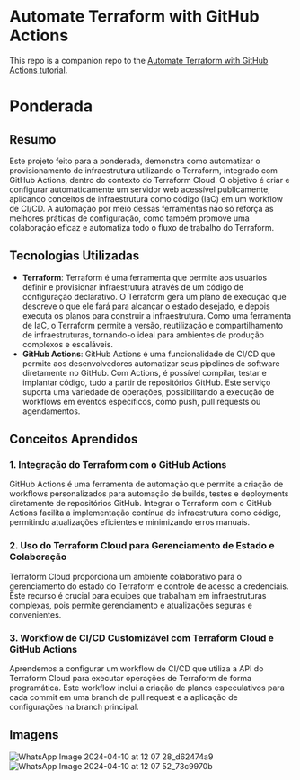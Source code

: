 # Automate Terraform with GitHub Actions

This repo is a companion repo to the [Automate Terraform with GitHub Actions tutorial](https://developer.hashicorp.com/terraform/tutorials/automation/github-actions).


# Ponderada

## Resumo

Este projeto feito para a ponderada, demonstra como automatizar o provisionamento de infraestrutura utilizando o Terraform, integrado com GitHub Actions, dentro do contexto do Terraform Cloud. O objetivo é criar e configurar automaticamente um servidor web acessível publicamente, aplicando conceitos de infraestrutura como código (IaC) em um workflow de CI/CD. A automação por meio dessas ferramentas não só reforça as melhores práticas de configuração, como também promove uma colaboração eficaz e automatiza todo o fluxo de trabalho do Terraform.

## Tecnologias Utilizadas

- **Terraform**:
Terraform é uma ferramenta que permite aos usuários definir e provisionar infraestrutura através de um código de configuração declarativo. O Terraform gera um plano de execução que descreve o que ele fará para alcançar o estado desejado, e depois executa os planos para construir a infraestrutura. Como uma ferramenta de IaC, o Terraform permite a versão, reutilização e compartilhamento de infraestruturas, tornando-o ideal para ambientes de produção complexos e escaláveis.
- **GitHub Actions**:
GitHub Actions é uma funcionalidade de CI/CD que permite aos desenvolvedores automatizar seus pipelines de software diretamente no GitHub. Com Actions, é possível compilar, testar e implantar código, tudo a partir de repositórios GitHub. Este serviço suporta uma variedade de operações, possibilitando a execução de workflows em eventos específicos, como push, pull requests ou agendamentos.


## Conceitos Aprendidos

### 1. Integração do Terraform com o GitHub Actions

GitHub Actions é uma ferramenta de automação que permite a criação de workflows personalizados para automação de builds, testes e deployments diretamente de repositórios GitHub. Integrar o Terraform com o GitHub Actions facilita a implementação contínua de infraestrutura como código, permitindo atualizações eficientes e minimizando erros manuais.

### 2. Uso do Terraform Cloud para Gerenciamento de Estado e Colaboração

Terraform Cloud proporciona um ambiente colaborativo para o gerenciamento do estado do Terraform e controle de acesso a credenciais. Este recurso é crucial para equipes que trabalham em infraestruturas complexas, pois permite gerenciamento e atualizações seguras e convenientes.

### 3. Workflow de CI/CD Customizável com Terraform Cloud e GitHub Actions

Aprendemos a configurar um workflow de CI/CD que utiliza a API do Terraform Cloud para executar operações de Terraform de forma programática. Este workflow inclui a criação de planos especulativos para cada commit em uma branch de pull request e a aplicação de configurações na branch principal.

## Imagens

![WhatsApp Image 2024-04-10 at 12 07 28_d62474a9](https://github.com/CFFricks/learn-terraform-github-actions/assets/99102201/93126298-4636-45d1-a234-04cbe3d5d394)
![WhatsApp Image 2024-04-10 at 12 07 52_73c9970b](https://github.com/CFFricks/learn-terraform-github-actions/assets/99102201/9e44448f-9f4d-44e8-8009-da4df1fd4b02)
